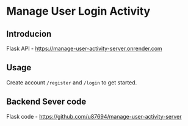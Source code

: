 # Manage User Login Activity

## Introducion

Flask API - https://manage-user-activity-server.onrender.com

## Usage

Create account `/register` and `/login` to get started.

## Backend Sever code

Flask code - https://github.com/u87694/manage-user-activity-server
